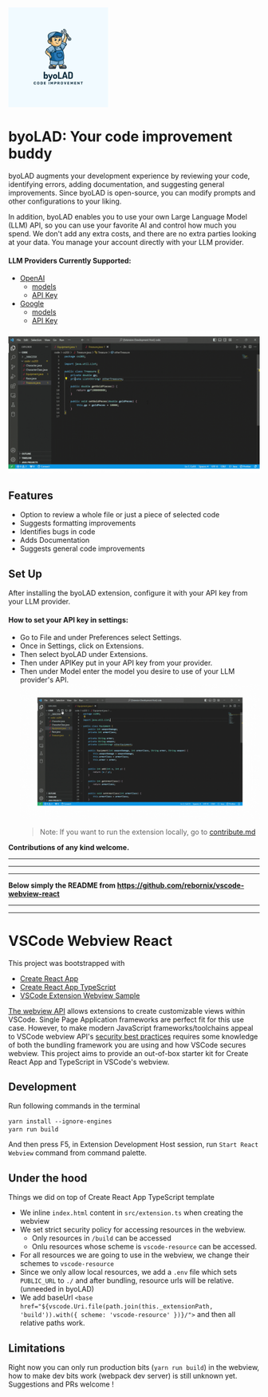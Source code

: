 <img src="media/byo_LAD.png"  width="200" height="200">

# byoLAD: Your code improvement buddy

byoLAD augments your development experience by reviewing your code, identifying errors, adding documentation, and suggesting general improvements. Since byoLAD is open-source, you can modify prompts and other configurations to your liking.

In addition, byoLAD enables you to use your own Large Language Model (LLM) API, so you can use your favorite AI and control how much you spend. We don't add any extra costs, and there are no extra parties looking at your data. You manage your account directly with your LLM provider.

#### LLM Providers Currently Supported:

- [OpenAI](https://openai.com/blog/openai-api)
  - [models](https://platform.openai.com/docs/models/overview)
  - [API Key](https://platform.openai.com/docs/api-reference/authentication)
- [Google](https://developers.generativeai.google/)
  - [models](https://developers.generativeai.google/models/language)
  - [API Key](https://developers.generativeai.google/tutorials/setup)

![](media/ReviewCode.gif)

## Features

- Option to review a whole file or just a piece of selected code
- Suggests formatting improvements
- Identifies bugs in code
- Adds Documentation
- Suggests general code improvements

## Set Up

After installing the byoLAD extension, configure it with your API key from your LLM provider.

#### How to set your API key in settings:

- Go to File and under Preferences select Settings.
- Once in Settings, click on Extensions.
- Then select byoLAD under Extensions.
- Then under APIKey put in your API key from your provider.
- Then under Model enter the model you desire to use of your LLM provider's API.
  ![](media/SetAPIkey.gif)
  > Note: If you want to run the extension locally, go to [contribute.md](contribute.md)

**Contributions of any kind welcome.**

<!-- <img src="bean.jpg"  width="150" height="100"> -->

---

---

---

**Below simply the README from https://github.com/rebornix/vscode-webview-react**

---

---

# VSCode Webview React

This project was bootstrapped with

- [Create React App](https://github.com/facebookincubator/create-react-app)
- [Create React App TypeScript](https://github.com/wmonk/create-react-app-typescript)
- [VSCode Extension Webview Sample](https://github.com/Microsoft/vscode-extension-samples/tree/master/webview-sample)

[The webview API](https://code.visualstudio.com/docs/extensions/webview) allows extensions to create customizable views within VSCode. Single Page Application frameworks are perfect fit for this use case. However, to make modern JavaScript frameworks/toolchains appeal to VSCode webview API's [security best practices](https://code.visualstudio.com/docs/extensions/webview#_security) requires some knowledge of both the bundling framework you are using and how VSCode secures webview. This project aims to provide an out-of-box starter kit for Create React App and TypeScript in VSCode's webview.

## Development

Run following commands in the terminal

```shell
yarn install --ignore-engines
yarn run build
```

And then press F5, in Extension Development Host session, run `Start React Webview` command from command palette.

## Under the hood

Things we did on top of Create React App TypeScript template

- We inline `index.html` content in `src/extension.ts` when creating the webview
- We set strict security policy for accessing resources in the webview.
  - Only resources in `/build` can be accessed
  - Onlu resources whose scheme is `vscode-resource` can be accessed.
- For all resources we are going to use in the webview, we change their schemes to `vscode-resource`
- Since we only allow local resources, we add a `.env` file which sets `PUBLIC_URL` to `./` and after bundling, resource urls will be relative. (unneeded in byoLAD)
- We add baseUrl `<base href="${vscode.Uri.file(path.join(this._extensionPath, 'build')).with({ scheme: 'vscode-resource' })}/">` and then all relative paths work.

## Limitations

Right now you can only run production bits (`yarn run build`) in the webview, how to make dev bits work (webpack dev server) is still unknown yet. Suggestions and PRs welcome !
